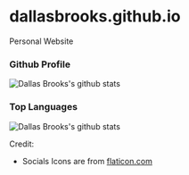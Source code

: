 # dallasbrooks.github.io
Personal Website

### Github Profile
![Dallas Brooks's github stats](https://github-readme-stats.vercel.app/api?username=dallasbrooks&theme=blue-green)

### Top Languages
![Dallas Brooks's github stats](https://github-readme-stats.vercel.app/api/top-langs/?username=dallasbrooks&theme=blue-green)

Credit:
- Socials Icons are from [flaticon.com](https://www.flaticon.com/)
